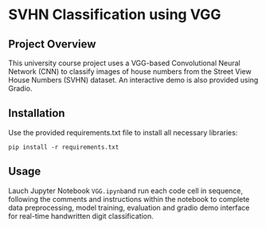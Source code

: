 # SVHN Classification using VGG

## Project Overview

This university course project uses a VGG-based Convolutional Neural Network (CNN) to classify images of house numbers from the Street View House Numbers (SVHN) dataset. An interactive demo is also provided using Gradio.

## Installation

Use the provided requirements.txt file to install all necessary libraries:

```
pip install -r requirements.txt
```

## Usage

Lauch Jupyter Notebook `VGG.ipynb`and run each code cell in sequence, following the comments and instructions within the notebook to complete data preprocessing, model training, evaluation and gradio demo interface for real-time handwritten digit classification.
